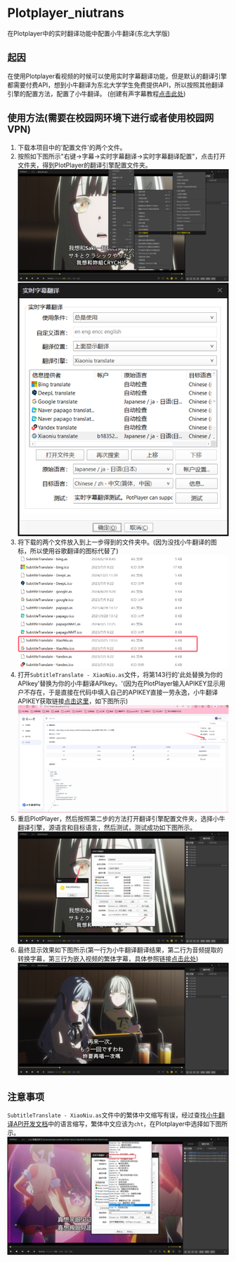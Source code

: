 # Plotplayer_niutrans
在Plotplayer中的实时翻译功能中配置小牛翻译(东北大学版)

## 起因
在使用Plotplayer看视频的时候可以使用实时字幕翻译功能，但是默认的翻译引擎都需要付费API，想到小牛翻译为东北大学学生免费提供API，所以按照其他翻译引擎的配置方法，配置了小牛翻译。
(创建有声字幕教程[点击此处](https://blog.csdn.net/duke_ding2/article/details/144973709))

## 使用方法(需要在校园网环境下进行或者使用校园网VPN)
1. 下载本项目中的'配置文件'的两个文件。
2. 按照如下图所示"右键->字幕->实时字幕翻译->实时字幕翻译配置"，点击打开文件夹，得到PlotPlayer的翻译引擎配置文件夹。
![image](a.png)![image](c.png)
3. 将下载的两个文件放入到上一步得到的文件夹中。(因为没找小牛翻译的图标，所以使用谷歌翻译的图标代替了)
![image](g.png)
4. 打开`SubtitleTranslate - XiaoNiu.as`文件，将第143行的'此处替换为你的APIkey'替换为你的小牛翻译APIkey。'(因为在PlotPlayer输入APIKEY显示用户不存在，于是直接在代码中填入自己的APIKEY直接一劳永逸，小牛翻译APIKEY获取链接[点击这里](https://trans.neu.edu.cn/#/api)，如下图所示)
![image](e.png)
5. 重启PlotPlayer，然后按照第二步的方法打开翻译引擎配置文件夹，选择小牛翻译引擎，源语言和目标语言，然后测试，测试成功如下图所示。
![image](f.png)
6. 最终显示效果如下图所示(第一行为小牛翻译翻译结果，第二行为音频提取的转换字幕，第三行为嵌入视频的繁体字幕，具体参照链接[点击此处](https://blog.csdn.net/duke_ding2/article/details/144973709))
![image](b.png)


## 注意事项
`SubtitleTranslate - XiaoNiu.as`文件中的繁体中文缩写有误，经过查找[小牛翻译API开发文档](https://niutrans.com/documents/contents/trans_json#8)中的语言缩写，繁体中文应该为`cht`，在Plotplayer中选择如下图所示。
![image](h.png)